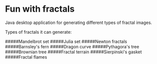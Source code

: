 # Fun with fractals
Java desktop application for generating different types of fractal images.

Types of fractals it can generate:

#####Mandelbrot set
#####Julia set
#####Newton fractals
#####Barnsley's fern
#####Dragon curve
#####Pythagora's tree
#####Brownian tree
#####Fractal terrain
#####Sierpinski's gasket
#####Fractal flames
